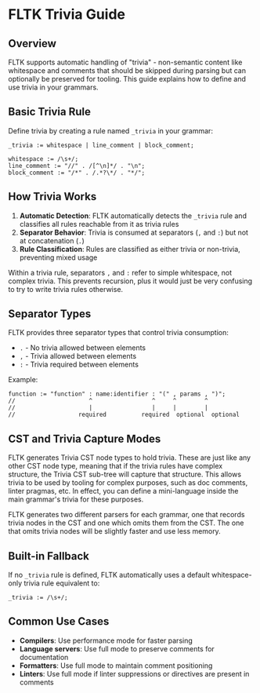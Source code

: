 # FLTK Trivia Guide

## Overview

FLTK supports automatic handling of "trivia" - non-semantic content like whitespace and comments that should be skipped during parsing but can optionally be preserved for tooling. This guide explains how to define and use trivia in your grammars.

## Basic Trivia Rule

Define trivia by creating a rule named `_trivia` in your grammar:

```fltk
_trivia := whitespace | line_comment | block_comment;

whitespace := /\s+/;
line_comment := "//" . /[^\n]*/ . "\n";
block_comment := "/*" . /.*?\*/ . "*/";
```

## How Trivia Works

1. **Automatic Detection**: FLTK automatically detects the `_trivia` rule and classifies all rules reachable from it as trivia rules
2. **Separator Behavior**: Trivia is consumed at separators (`,` and `:`) but not at concatenation (`.`)
3. **Rule Classification**: Rules are classified as either trivia or non-trivia, preventing mixed usage

Within a trivia rule, separators `,` and `:` refer to simple whitespace, not complex trivia.
This prevents recursion, plus it would just be very confusing to try to write trivia rules otherwise.

## Separator Types

FLTK provides three separator types that control trivia consumption:

- `.` - No trivia allowed between elements
- `,` - Trivia allowed between elements  
- `:` - Trivia required between elements

Example:
```fltk
function := "function" : name:identifier : "(" , params , ")";
//                     ^                 ^     ^        ^
//                     |                 |     |        |
//                  required          required  optional  optional
```

## CST and Trivia Capture Modes

FLTK generates Trivia CST node types to hold trivia.
These are just like any other CST node type, meaning that if the trivia rules have complex structure, the Trivia CST sub-tree will capture that structure.
This allows trivia to be used by tooling for complex purposes, such as doc comments, linter pragmas, etc.
In effect, you can define a mini-language inside the main grammar's trivia for these purposes.

FLTK generates two different parsers for each grammar, one that records trivia nodes in the CST and one which omits them from the CST.
The one that omits trivia nodes will be slightly faster and use less memory.

## Built-in Fallback

If no `_trivia` rule is defined, FLTK automatically uses a default whitespace-only trivia rule equivalent to:

```fltk
_trivia := /\s+/;
```

## Common Use Cases

- **Compilers**: Use performance mode for faster parsing
- **Language servers**: Use full mode to preserve comments for documentation
- **Formatters**: Use full mode to maintain comment positioning
- **Linters**: Use full mode if linter suppressions or directives are present in comments
